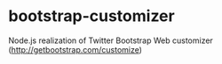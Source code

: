 bootstrap-customizer
==========================

Node.js realization of Twitter Bootstrap Web customizer (http://getbootstrap.com/customize)